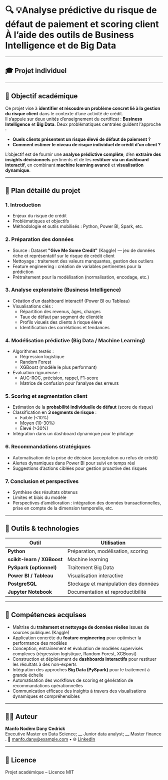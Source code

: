 # 🔍 💡Analyse prédictive du risque de défaut de paiement et scoring client À l’aide des outils de Business Intelligence et de Big Data

---

## 🎓 Projet individuel 

---

## 🎯 Objectif académique

Ce projet vise à **identifier et résoudre un problème concret lié à la gestion du risque client** dans le contexte d’une activité de crédit.  
Il s’appuie sur deux unités d’enseignement du certificat : **Business Intelligence** et **Big Data**. Deux problématiques centrales guident l’approche :

- **Quels clients présentent un risque élevé de défaut de paiement ?**  
- **Comment estimer le niveau de risque individuel de crédit d’un client ?**

L’objectif est de fournir une **analyse prédictive complète**, d’en **extraire des insights décisionnels** pertinents et de les **restituer via un dashboard interactif**, en combinant **machine learning avancé** et **visualisation dynamique**.

---

## 🧭 Plan détaillé du projet

### 1. Introduction
- Enjeux du risque de crédit  
- Problématiques et objectifs  
- Méthodologie et outils mobilisés : Python, Power BI, Spark, etc.

### 2. Préparation des données
- Source : Dataset **"Give Me Some Credit"** (Kaggle) — jeu de données riche et représentatif sur le risque de crédit client  
- Nettoyage : traitement des valeurs manquantes, gestion des outliers  
- Feature engineering : création de variables pertinentes pour la prédiction  
- Prétraitement pour la modélisation (normalisation, encodage, etc.)

### 3. Analyse exploratoire (Business Intelligence)
- Création d’un dashboard interactif (Power BI ou Tableau)  
- Visualisations clés :  
  - Répartition des revenus, âges, charges  
  - Taux de défaut par segment de clientèle  
  - Profils visuels des clients à risque élevé  
  - Identification des corrélations et tendances

### 4. Modélisation prédictive (Big Data / Machine Learning)
- Algorithmes testés :  
  - Régression logistique  
  - Random Forest  
  - XGBoost (modèle le plus performant)  
- Évaluation rigoureuse :  
  - AUC-ROC, précision, rappel, F1-score  
  - Matrice de confusion pour l’analyse des erreurs

### 5. Scoring et segmentation client
- Estimation de la **probabilité individuelle de défaut** (score de risque)  
- Classification en **3 segments de risque** :  
  - Faible (<10%)  
  - Moyen (10-30%)  
  - Élevé (>30%)  
- Intégration dans un dashboard dynamique pour le pilotage

### 6. Recommandations stratégiques
- Automatisation de la prise de décision (acceptation ou refus de crédit)  
- Alertes dynamiques dans Power BI pour suivi en temps réel  
- Suggestions d’actions ciblées pour gestion proactive des risques

### 7. Conclusion et perspectives
- Synthèse des résultats obtenus  
- Limites et biais du modèle  
- Perspectives d’amélioration : intégration des données transactionnelles, prise en compte de la dimension temporelle, etc.

---

## 🧰 Outils & technologies

| Outil              | Utilisation                         |
|--------------------|-----------------------------------|
| **Python**         | Préparation, modélisation, scoring |
| **scikit-learn / XGBoost** | Machine learning              |
| **PySpark (optionnel)** | Traitement Big Data              |
| **Power BI / Tableau** | Visualisation interactive         |
| **PostgreSQL**     | Stockage et manipulation des données |
| **Jupyter Notebook** | Documentation et reproductibilité |

---

## 💼 Compétences acquises

- Maîtrise du **traitement et nettoyage de données réelles** issues de sources publiques (Kaggle)  
- Application concrète du **feature engineering** pour optimiser la performance des modèles  
- Conception, entraînement et évaluation de modèles supervisés complexes (régression logistique, Random Forest, XGBoost)  
- Construction et déploiement de **dashboards interactifs** pour restituer les résultats à des non-experts  
- Intégration des approches **Big Data (PySpark)** pour le traitement à grande échelle  
- Automatisation des workflows de scoring et génération de recommandations opérationnelles  
- Communication efficace des insights à travers des visualisations dynamiques et compréhensibles

---

## 👨‍💻 Auteur

**Manfo Nodèm Dany Cedrick**  
Executive Master en Data Science; __
Junior data analyst;  __
Master finance .
📧 manfo.dany@example.com • 🌐 [LinkedIn](https://www.linkedin.com/in/)

---

## 📝 Licence

Projet académique – Licence MIT 
